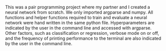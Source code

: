 This was a pair programming project where my partner and I created a neural network from scratch. We only imported argparse and numpy. All functions and helper functions required to train and evaluate a neural network were hand written in the same python file. Hyperparameters are indicated by the user in the command line and accessed with argparse. Other factors, such as classification or regression, verbose mode on or off, and the frequency of printing performance to the terminal are also indicated by the user in the command line. 
